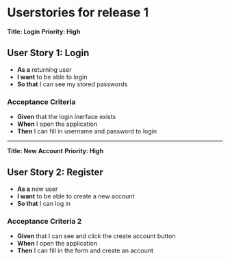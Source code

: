 # Userstories for release 1

**Title: Login**
**Priority: High**

## User Story 1: Login

- **As a** returning user
- **I want** to be able to login
- **So that** I can see my stored passwords

### Acceptance Criteria

- **Given** that the login inerface exists
- **When** I open the application
- **Then** I can fill in username and password to login

---

**Title: New Account**
**Priority: High**

## User Story 2: Register

- **As a** new user
- **I want** to be able to create a new account
- **So that** I can log in

### Acceptance Criteria 2

- **Given** that I can see and click the create account button
- **When** I open the application
- **Then** I can fill in the form and create an account
